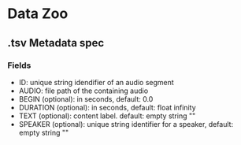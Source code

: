 # Data Zoo

## .tsv Metadata spec
### Fields
- ID: unique string idendifier of an audio segment
- AUDIO: file path of the containing audio
- BEGIN (optional): in seconds, default: 0.0
- DURATION (optional): in seconds, default: float infinity
- TEXT (optional): content label. default: empty string ""
- SPEAKER (optional): unique string identifier for a speaker, default: empty string ""
